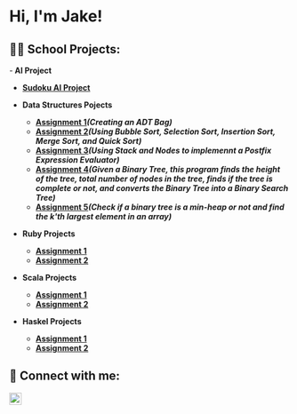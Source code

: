 <h1>Hi, I'm Jake!

<h2>👨‍💻 School Projects:</h2>

-<b> AI Project
- [Sudoku AI Project](https://github.com/hudakj/SchoolProjects/blob/main/SudokuFinal.ipynb)
- <b> Data Structures Pojects</b>
  - [Assignment 1](https://github.com/hudakj/SchoolProjects/tree/main/CS%203350%20Projects/Assignment%201)<b><i>(Creating an ADT Bag)</b></i>
  - [Assignment 2](https://github.com/hudakj/SchoolProjects/tree/main/CS%203350%20Projects/Assignment%202)<b><i>(Using Bubble Sort, Selection Sort, Insertion Sort, Merge Sort, and Quick Sort)</b></i>
  - [Assignment 3](https://github.com/hudakj/SchoolProjects/tree/main/CS%203350%20Projects/Assignment%203)<b><i>(Using Stack and Nodes to implemennt a Postfix Expression Evaluator)</b></i>
  - [Assignment 4](https://github.com/hudakj/SchoolProjects/tree/main/CS%203350%20Projects/Assignment%204)<b><i>(Given a Binary Tree, this program finds the height of the tree, total number of nodes in the tree, finds if the tree is complete or not, and converts the Binary Tree into a Binary Search Tree)</b></i>
  - [Assignment 5](https://github.com/hudakj/SchoolProjects/tree/main/CS%203350%20Projects/Assignment%205)<b><i>(Check if a binary tree is a min-heap or not and find the k'th largest element in an array)</b></i>

- <b>Ruby Projects</b>
  - [Assignment 1](https://github.com/hudakj/SchoolProjects/tree/main/CS%203060%20Projects/Homework1b)
  - [Assignment 2](https://github.com/hudakj/SchoolProjects/tree/main/CS%203060%20Projects/Homework2)
- <b>Scala Projects</b>
  - [Assignment 1](https://github.com/hudakj/SchoolProjects/tree/main/CS%203060%20Projects/Homework3)
  - [Assignment 2](https://github.com/hudakj/SchoolProjects/tree/main/CS%203060%20Projects/Homework4)
- <b>Haskel Projects</b>
  - [Assignment 1](https://github.com/hudakj/SchoolProjects/tree/main/CS%203060%20Projects/Homework5)
  - [Assignment 2](https://github.com/hudakj/SchoolProjects/tree/main/CS%203060%20Projects/Homework6)

<h2> 🤳 Connect with me:</h2>



[<img align="left" alt="JoshMadakor | LinkedIn" width="22px" src="https://cdn.jsdelivr.net/npm/simple-icons@v3/icons/linkedin.svg" />][linkedin]



[linkedin]: [https://www.linkedin.com/in/jacob-hudak-9a92941a9/]

<!--
**joshmadakor1/joshmadakor1** is a ✨ _special_ ✨ repository because its `README.md` (this file) appears on your GitHub profile.

Here are some ideas to get you started:

- 🔭 I’m currently working on ...
- 🌱 I’m currently learning ...
- 👯 I’m looking to collaborate on ...
- 🤔 I’m looking for help with ...
- 💬 Ask me about ...
- 📫 How to reach me: ...
- 😄 Pronouns: ...
- ⚡ Fun fact: ...
-->
